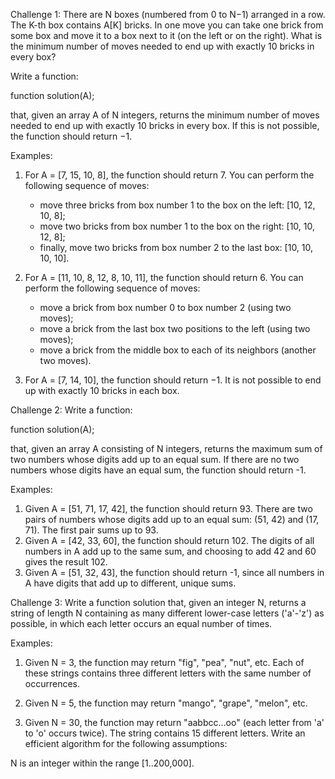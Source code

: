 Challenge 1: 
There are N boxes (numbered from 0 to N−1) arranged in a row. The K-th box contains A[K] bricks. In one move you can take one brick from some box and move it to a box next to it (on the left or on the right). What is the minimum number of moves needed to end up with exactly 10 bricks in every box?


Write a function:

function solution(A);

that, given an array A of N integers, returns the minimum number of moves needed to end up with exactly 10 bricks in every box. If this is not possible, the function should return −1.

Examples:

1. For A = [7, 15, 10, 8], the function should return 7. You can perform the following sequence of moves:
   - move three bricks from box number 1 to the box on the left: [10, 12, 10, 8];
   - move two bricks from box number 1 to the box on the right: [10, 10, 12, 8];
   - finally, move two bricks from box number 2 to the last box: [10, 10, 10, 10].


2. For A = [11, 10, 8, 12, 8, 10, 11], the function should return 6. You can perform the following sequence of moves:
    - move a brick from box number 0 to box number 2 (using two moves);
    - move a brick from the last box two positions to the left (using two moves);
    - move a brick from the middle box to each of its neighbors (another two moves).


3. For A = [7, 14, 10], the function should return −1. It is not possible to end up with exactly 10 bricks in each box.
 

Challenge 2: 
Write a function:


function solution(A);


that, given an array A consisting of N integers, returns the maximum sum of two numbers whose digits add up to an equal sum. If there are no two numbers whose digits have an equal sum, the function should return -1.

Examples: 
1. Given A = [51, 71, 17, 42], the function should return 93. There are two pairs of numbers whose digits add up to an equal sum: (51, 42) and (17, 71).  The first pair sums up to 93.
2. Given A = [42, 33, 60], the function should return 102. The digits of all numbers in A add up to the same sum, and choosing to add 42 and 60 gives the result 102.
3. Given A = [51, 32, 43], the function should return -1, since all numbers in A have digits that add up to different, unique sums.
 

Challenge 3: 
Write a function solution that, given an integer N, returns a string of length N containing as many different lower-case letters ('a'-'z') as possible, in which each letter occurs an equal number of times.

Examples:

1. Given N = 3, the function may return "fig", "pea", "nut", etc. Each of these strings contains three different letters with the same number of occurrences.

2. Given N = 5, the function may return "mango", "grape", "melon", etc.

3. Given N = 30, the function may return "aabbcc...oo" (each letter from 'a' to 'o' occurs twice). The string contains 15 different letters.
Write an efficient algorithm for the following assumptions:

N is an integer within the range [1..200,000].
